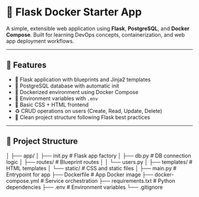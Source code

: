 # 🐳 Flask Docker Starter App

A simple, extensible web application using **Flask**, **PostgreSQL**, and **Docker Compose**. Built for learning DevOps concepts, containerization, and web app deployment workflows.

---

## 🚀 Features

- 🔧 Flask application with blueprints and Jinja2 templates
- 🐘 PostgreSQL database with automatic init
- 🐳 Dockerized environment using Docker Compose
- 🧩 Environment variables with `.env`
- 🎨 Basic CSS + HTML frontend
- ♻️ CRUD operations on users (Create, Read, Update, Delete)
- 📁 Clean project structure following Flask best practices

---

## 📁 Project Structure

│
├── app/
│ ├── init.py # Flask app factory
│ ├── db.py # DB connection logic
│ ├── routes/ # Blueprint routes
│ │ └── users.py
│ ├── templates/ # HTML templates
│ └── static/ # CSS and static files
│
├── main.py # Entrypoint for app
├── Dockerfile # App Docker image
├── docker-compose.yml # Service orchestration
├── requirements.txt # Python dependencies
├── .env # Environment variables
└── .gitignore
